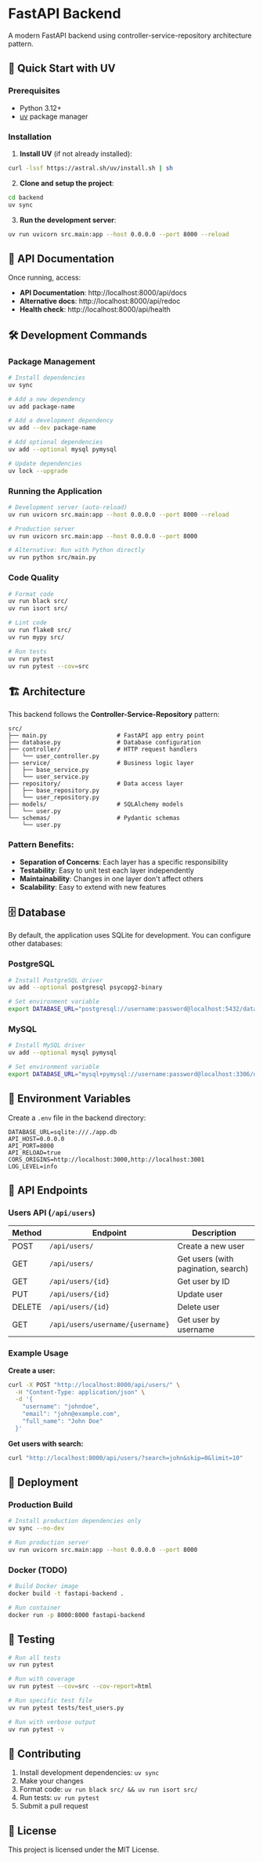# FastAPI Backend

A modern FastAPI backend using controller-service-repository architecture pattern.

## 🚀 Quick Start with UV

### Prerequisites

- Python 3.12+ 
- [uv](https://docs.astral.sh/uv/) package manager

### Installation

1. **Install UV** (if not already installed):
```bash
curl -lssf https://astral.sh/uv/install.sh | sh
```

2. **Clone and setup the project**:
```bash
cd backend
uv sync
```

3. **Run the development server**:
```bash
uv run uvicorn src.main:app --host 0.0.0.0 --port 8000 --reload
```

## 📖 API Documentation

Once running, access:
- **API Documentation**: http://localhost:8000/api/docs
- **Alternative docs**: http://localhost:8000/api/redoc
- **Health check**: http://localhost:8000/api/health

## 🛠️ Development Commands

### Package Management
```bash
# Install dependencies
uv sync

# Add a new dependency
uv add package-name

# Add a development dependency
uv add --dev package-name

# Add optional dependencies
uv add --optional mysql pymysql

# Update dependencies
uv lock --upgrade
```

### Running the Application
```bash
# Development server (auto-reload)
uv run uvicorn src.main:app --host 0.0.0.0 --port 8000 --reload

# Production server
uv run uvicorn src.main:app --host 0.0.0.0 --port 8000

# Alternative: Run with Python directly
uv run python src/main.py
```

### Code Quality
```bash
# Format code
uv run black src/
uv run isort src/

# Lint code
uv run flake8 src/
uv run mypy src/

# Run tests
uv run pytest
uv run pytest --cov=src
```

## 🏗️ Architecture

This backend follows the **Controller-Service-Repository** pattern:

```
src/
├── main.py                    # FastAPI app entry point
├── database.py                # Database configuration
├── controller/                # HTTP request handlers
│   └── user_controller.py
├── service/                   # Business logic layer
│   ├── base_service.py
│   └── user_service.py
├── repository/                # Data access layer
│   ├── base_repository.py
│   └── user_repository.py
├── models/                    # SQLAlchemy models
│   └── user.py
└── schemas/                   # Pydantic schemas
    └── user.py
```

### Pattern Benefits:
- **Separation of Concerns**: Each layer has a specific responsibility
- **Testability**: Easy to unit test each layer independently
- **Maintainability**: Changes in one layer don't affect others
- **Scalability**: Easy to extend with new features

## 🗄️ Database

By default, the application uses SQLite for development. You can configure other databases:

### PostgreSQL
```bash
# Install PostgreSQL driver
uv add --optional postgresql psycopg2-binary

# Set environment variable
export DATABASE_URL="postgresql://username:password@localhost:5432/database_name"
```

### MySQL
```bash
# Install MySQL driver
uv add --optional mysql pymysql

# Set environment variable
export DATABASE_URL="mysql+pymysql://username:password@localhost:3306/database_name"
```

## 🔧 Environment Variables

Create a `.env` file in the backend directory:

```env
DATABASE_URL=sqlite:///./app.db
API_HOST=0.0.0.0
API_PORT=8000
API_RELOAD=true
CORS_ORIGINS=http://localhost:3000,http://localhost:3001
LOG_LEVEL=info
```

## 🧪 API Endpoints

### Users API (`/api/users`)

| Method | Endpoint | Description |
|--------|----------|-------------|
| POST | `/api/users/` | Create a new user |
| GET | `/api/users/` | Get users (with pagination, search) |
| GET | `/api/users/{id}` | Get user by ID |
| PUT | `/api/users/{id}` | Update user |
| DELETE | `/api/users/{id}` | Delete user |
| GET | `/api/users/username/{username}` | Get user by username |

### Example Usage

**Create a user:**
```bash
curl -X POST "http://localhost:8000/api/users/" \
  -H "Content-Type: application/json" \
  -d '{
    "username": "johndoe",
    "email": "john@example.com",
    "full_name": "John Doe"
  }'
```

**Get users with search:**
```bash
curl "http://localhost:8000/api/users/?search=john&skip=0&limit=10"
```

## 🚀 Deployment

### Production Build
```bash
# Install production dependencies only
uv sync --no-dev

# Run production server
uv run uvicorn src.main:app --host 0.0.0.0 --port 8000
```

### Docker (TODO)
```bash
# Build Docker image
docker build -t fastapi-backend .

# Run container
docker run -p 8000:8000 fastapi-backend
```

## 🧪 Testing

```bash
# Run all tests
uv run pytest

# Run with coverage
uv run pytest --cov=src --cov-report=html

# Run specific test file
uv run pytest tests/test_users.py

# Run with verbose output
uv run pytest -v
```

## 📝 Contributing

1. Install development dependencies: `uv sync`
2. Make your changes
3. Format code: `uv run black src/ && uv run isort src/`
4. Run tests: `uv run pytest`
5. Submit a pull request

## 📄 License

This project is licensed under the MIT License. 